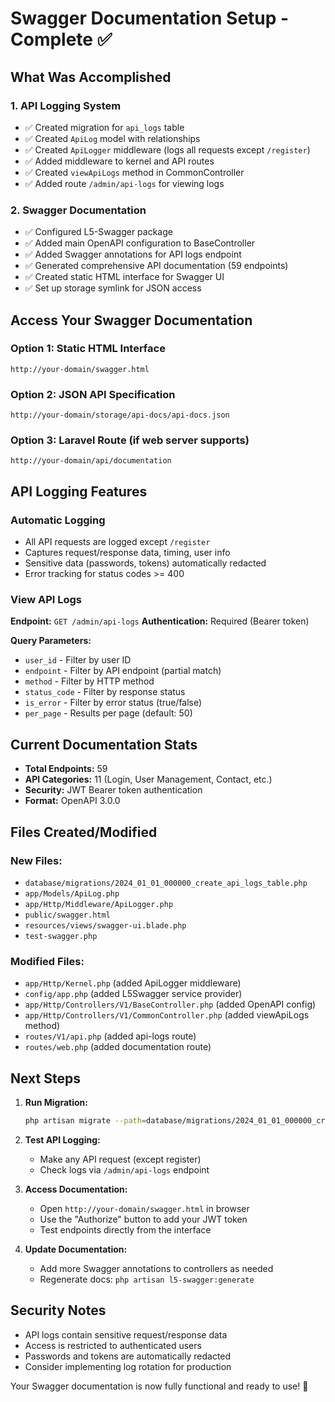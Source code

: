 # Swagger Documentation Setup - Complete ✅

## What Was Accomplished

### 1. **API Logging System** 
- ✅ Created migration for `api_logs` table
- ✅ Created `ApiLog` model with relationships
- ✅ Created `ApiLogger` middleware (logs all requests except `/register`)
- ✅ Added middleware to kernel and API routes
- ✅ Created `viewApiLogs` method in CommonController
- ✅ Added route `/admin/api-logs` for viewing logs

### 2. **Swagger Documentation**
- ✅ Configured L5-Swagger package
- ✅ Added main OpenAPI configuration to BaseController
- ✅ Added Swagger annotations for API logs endpoint
- ✅ Generated comprehensive API documentation (59 endpoints)
- ✅ Created static HTML interface for Swagger UI
- ✅ Set up storage symlink for JSON access

## Access Your Swagger Documentation

### Option 1: Static HTML Interface
```
http://your-domain/swagger.html
```

### Option 2: JSON API Specification
```
http://your-domain/storage/api-docs/api-docs.json
```

### Option 3: Laravel Route (if web server supports)
```
http://your-domain/api/documentation
```

## API Logging Features

### Automatic Logging
- All API requests are logged except `/register`
- Captures request/response data, timing, user info
- Sensitive data (passwords, tokens) automatically redacted
- Error tracking for status codes >= 400

### View API Logs
**Endpoint:** `GET /admin/api-logs`
**Authentication:** Required (Bearer token)

**Query Parameters:**
- `user_id` - Filter by user ID
- `endpoint` - Filter by API endpoint (partial match)
- `method` - Filter by HTTP method
- `status_code` - Filter by response status
- `is_error` - Filter by error status (true/false)
- `per_page` - Results per page (default: 50)

## Current Documentation Stats
- **Total Endpoints:** 59
- **API Categories:** 11 (Login, User Management, Contact, etc.)
- **Security:** JWT Bearer token authentication
- **Format:** OpenAPI 3.0.0

## Files Created/Modified

### New Files:
- `database/migrations/2024_01_01_000000_create_api_logs_table.php`
- `app/Models/ApiLog.php`
- `app/Http/Middleware/ApiLogger.php`
- `public/swagger.html`
- `resources/views/swagger-ui.blade.php`
- `test-swagger.php`

### Modified Files:
- `app/Http/Kernel.php` (added ApiLogger middleware)
- `config/app.php` (added L5Swagger service provider)
- `app/Http/Controllers/V1/BaseController.php` (added OpenAPI config)
- `app/Http/Controllers/V1/CommonController.php` (added viewApiLogs method)
- `routes/V1/api.php` (added api-logs route)
- `routes/web.php` (added documentation route)

## Next Steps

1. **Run Migration:**
   ```bash
   php artisan migrate --path=database/migrations/2024_01_01_000000_create_api_logs_table.php
   ```

2. **Test API Logging:**
   - Make any API request (except register)
   - Check logs via `/admin/api-logs` endpoint

3. **Access Documentation:**
   - Open `http://your-domain/swagger.html` in browser
   - Use the "Authorize" button to add your JWT token
   - Test endpoints directly from the interface

4. **Update Documentation:**
   - Add more Swagger annotations to controllers as needed
   - Regenerate docs: `php artisan l5-swagger:generate`

## Security Notes
- API logs contain sensitive request/response data
- Access is restricted to authenticated users
- Passwords and tokens are automatically redacted
- Consider implementing log rotation for production

Your Swagger documentation is now fully functional and ready to use! 🎉